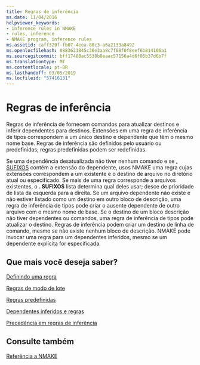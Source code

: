 ```yaml
---
title: Regras de inferência
ms.date: 11/04/2016
helpviewer_keywords:
- inference rules in NMAKE
- rules, inference
- NMAKE program, inference rules
ms.assetid: caff320f-fb07-4eea-80c3-a6a2133a8492
ms.openlocfilehash: 0883621845c36e3aa8c7f68f0f8eef6b814106a1
ms.sourcegitcommit: bff17488ac5538b8eaac57156a4d6f06b37d6b7f
ms.translationtype: MT
ms.contentlocale: pt-BR
ms.lasthandoff: 03/05/2019
ms.locfileid: "57416131"
---
```

# <a name="inference-rules"></a>Regras de inferência

Regras de inferência de fornecem comandos para atualizar destinos e inferir dependentes para destinos. Extensões em uma regra de inferência de tipos correspondem a um único destino e dependente que têm o mesmo nome base. Regras de inferência são definidos pelo usuário ou predefinidas; regras predefinidas podem ser redefinidas.

Se uma dependência desatualizada não tiver nenhum comando e se [. SUFIXOS](../build/dot-directives.md) contém a extensão do dependente, usos NMAKE uma regra cujas extensões correspondem a um existente e o destino de arquivo no diretório atual ou especificado. Se mais de uma regra corresponde a arquivos existentes, o **. SUFIXOS** lista determina qual deles usar; desce de prioridade de lista da esquerda para a direita. Se um arquivo dependente não existe e não estiver listado como um destino em outro bloco de descrição, uma regra de inferência de tipos pode criar o ausente dependente de outro arquivo com o mesmo nome de base. Se o destino de um bloco descrição não tiver dependentes ou comandos, uma regra de inferência de tipos pode atualizar o destino. Regras de inferência podem criar um destino de linha de comando, mesmo se não existe nenhum bloco de descrição. NMAKE pode invocar uma regra para um dependentes inferidos, mesmo se um dependente explícita for especificada.

## <a name="what-do-you-want-to-know-more-about"></a>Que mais você deseja saber?

[Definindo uma regra](../build/defining-a-rule.md)

[Regras de modo de lote](../build/batch-mode-rules.md)

[Regras predefinidas](../build/predefined-rules.md)

[Dependentes inferidos e regras](../build/inferred-dependents-and-rules.md)

[Precedência em regras de inferência](../build/precedence-in-inference-rules.md)

## <a name="see-also"></a>Consulte também

[Referência a NMAKE](../build/nmake-reference.md)
